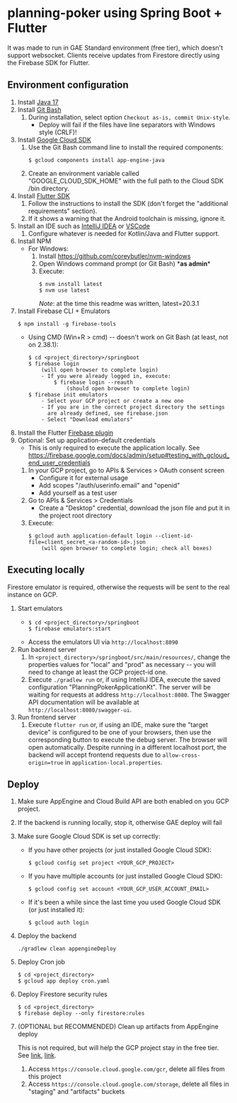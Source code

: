 # planning-poker using Spring Boot + Flutter

It was made to run in GAE Standard environment (free tier), which doesn't
support websocket. Clients receive updates from Firestore directly using
the Firebase SDK for Flutter.



## Environment configuration

1. Install [Java 17](https://adoptium.net/?variant=openjdk17)
2. Install [Git Bash](https://git-scm.com/download)
    1. During installation, select option `Checkout as-is, commit
       Unix-style`.
        * Deploy will fail if the files have line separators with
          Windows style (CRLF)!
3. Install [Google Cloud SDK](https://cloud.google.com/sdk/docs/install)
    1. Use the Git Bash command line to install the required components:
        ```
        $ gcloud components install app-engine-java
        ```
    2. Create an environment variable called "GOOGLE_CLOUD_SDK_HOME" with the full
       path to the Cloud SDK /bin directory.
4. Install [Flutter SDK](https://docs.flutter.dev/get-started/install)
    1. Follow the instructions to install the SDK (don't forget the "additional
       requirements" section).
    2. If it shows a warning that the Android toolchain is missing, ignore it.
5. Install an IDE such as [IntelliJ IDEA](https://www.jetbrains.com/idea/download/)
   or [VSCode](https://code.visualstudio.com/)
    1. Configure whatever is needed for Kotlin/Java and Flutter support.
6. Install NPM
    * For Windows:
        1. Install https://github.com/coreybutler/nvm-windows
        2. Open Windows command prompt (or Git Bash) \***as admin**\*
        3. Execute:
            ```
            $ nvm install latest
            $ nvm use latest
            ```
           *Note*: at the time this readme was written, latest=20.3.1
7. Install Firebase CLI + Emulators
    ```
    $ npm install -g firebase-tools
    ```
    * Using CMD (Win+R > cmd) -- doesn't work on Git Bash (at least, not on 2.38.1):
        ```
        $ cd <project_directory>/springboot
        $ firebase login
            (will open browser to complete login)
            - If you were already logged in, execute:
                $ firebase login --reauth
                    (should open browser to complete login)
        $ firebase init emulators
            - Select your GCP project or create a new one
            - If you are in the correct project directory the settings
              are already defined, see firebase.json
            - Select "Download emulators"
        ```
8. Install the Flutter [Firebase plugin](https://firebase.google.com/docs/flutter/setup?hl=pt-br&platform=web)
9. Optional: Set up application-default credentials
    * This is only required to execute the application locally.
      See https://firebase.google.com/docs/admin/setup#testing_with_gcloud_end_user_credentials
    1. In your GCP project, go to APIs & Services > OAuth consent screen
        * Configure it for external usage
        * Add scopes "/auth/userinfo.email" and "openid"
        * Add yourself as a test user
    2. Go to APIs & Services > Credentials
        * Create a "Desktop" credential, download the json file and put
          it in the project root directory
    3. Execute:
        ```
        $ gcloud auth application-default login --client-id-file=client_secret_<a-random-id>.json
            (will open browser to complete login; check all boxes)
        ```



## Executing locally

Firestore emulator is required, otherwise the requests will be sent to the real
instance on GCP.



1. Start emulators
    * ```
      $ cd <project_directory>/springboot
      $ firebase emulators:start
      ```
    * Access the emulators UI via `http://localhost:8090`
2. Run backend server
    1. In `<project_directory>/springboot/src/main/resources/`, change the 
       properties values for "local" and "prod" as necessary -- you will need to
       change at least the GCP project-id one.
    2. Execute `./gradlew run` or, if using IntelliJ IDEA, execute the saved
       configuration "PlanningPokerApplicationKt". The server will be waiting
       for requests at address `http://localhost:8080`. The Swagger API
       documentation will be available at `http://localhost:8080/swagger-ui`.
3. Run frontend server
    1. Execute `flutter run` or, if using an IDE, make sure the "target device"
       is configured to be one of your browsers, then use the corresponding button
       to execute the debug server. The browser will open automatically. Despite
       running in a different localhost port, the backend will accept frontend
       requests due to `allow-cross-origin=true` in `application-local.properties`.



## Deploy

1. Make sure AppEngine and Cloud Build API are both enabled on you GCP project.
2. If the backend is running locally, stop it, otherwise GAE deploy will fail
3. Make sure Google Cloud SDK is set up correctly:
    * If you have other projects (or just installed Google Cloud SDK):
        ```
        $ gcloud config set project <YOUR_GCP_PROJECT>
        ```
    * If you have multiple accounts (or just installed Google Cloud SDK):
        ```
        $ gcloud config set account <YOUR_GCP_USER_ACCOUNT_EMAIL>
        ```
    * If it's been a while since the last time you used Google Cloud SDK
      (or just installed it):
        ```
        $ gcloud auth login
        ```
4. Deploy the backend
   ```
   ./gradlew clean appengineDeploy
   ```
5. Deploy Cron job
   ```
   $ cd <project_directory>
   $ gcloud app deploy cron.yaml
   ```
6. Deploy Firestore security rules
   ```
   $ cd <project_directory>
   $ firebase deploy --only firestore:rules
   ```
7. (OPTIONAL but RECOMMENDED) Clean up artifacts from AppEngine deploy

   This is not required, but will help the GCP project stay in the free tier.
   See [link](https://stackoverflow.com/q/42947918),
   [link](https://stackoverflow.com/q/63578581).
    1. Access `https://console.cloud.google.com/gcr`, delete all files from this
       project
    2. Access `https://console.cloud.google.com/storage`, delete all files in
       "staging" and "artifacts" buckets